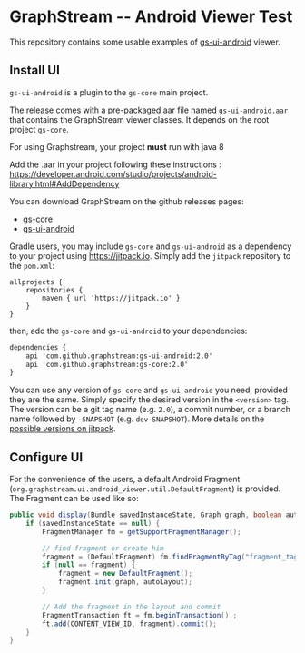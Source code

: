 # GraphStream -- Android Viewer Test

This repository contains some usable examples of [gs-ui-android](https://github.com/graphstream/gs-ui-android) viewer.

## Install UI

`gs-ui-android` is a plugin to the `gs-core` main project.

The release comes with a pre-packaged aar file named `gs-ui-android.aar` that contains the GraphStream viewer classes. It depends on the root project `gs-core`.

 For using Graphstream, your project <b>must</b> run with java 8

 Add the .aar in your project following these instructions : https://developer.android.com/studio/projects/android-library.html#AddDependency

 You can download GraphStream on the github releases pages:

- [gs-core](https://github.com/graphstream/gs-core/releases)
- [gs-ui-android](https://github.com/graphstream/gs-ui-android/releases)


Gradle users, you may include `gs-core` and `gs-ui-android` as a dependency to your project using <https://jitpack.io>.
Simply add the `jitpack` repository to the `pom.xml`:

```
allprojects {
    repositories {
        maven { url 'https://jitpack.io' }
    }
}
```

then, add the `gs-core` and `gs-ui-android` to your dependencies:

```xml
dependencies {
    api 'com.github.graphstream:gs-ui-android:2.0'
    api 'com.github.graphstream:gs-core:2.0'
}
```

You can use any version of `gs-core` and `gs-ui-android` you need, provided they are the same. Simply specify the desired version in the `<version>` tag. The version can be a git tag name (e.g. `2.0`), a commit number, or a branch name followed by `-SNAPSHOT` (e.g. `dev-SNAPSHOT`). More details on the [possible versions on jitpack](https://jitpack.io/#graphstream/gs-core).

## Configure UI

For the convenience of the users, a default Android Fragment (`org.graphstream.ui.android_viewer.util.DefaultFragment`) is provided. The Fragment can be used like so:

```java
public void display(Bundle savedInstanceState, Graph graph, boolean autoLayout) {
    if (savedInstanceState == null) {
        FragmentManager fm = getSupportFragmentManager();

        // find fragment or create him
        fragment = (DefaultFragment) fm.findFragmentByTag("fragment_tag");
        if (null == fragment) {
            fragment = new DefaultFragment();
            fragment.init(graph, autoLayout);
        }

        // Add the fragment in the layout and commit
        FragmentTransaction ft = fm.beginTransaction() ;
        ft.add(CONTENT_VIEW_ID, fragment).commit();
    }
}
```
